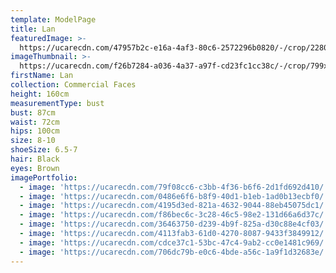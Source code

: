 ```yaml
---
template: ModelPage
title: Lan
featuredImage: >-
  https://ucarecdn.com/47957b2c-e16a-4af3-80c6-2572296b0820/-/crop/2280x1217/0,52/-/preview/
imageThumbnail: >-
  https://ucarecdn.com/f26b7284-a036-4a37-a97f-cd23fc1cc38c/-/crop/799x1116/437,164/-/preview/
firstName: Lan
collection: Commercial Faces
height: 160cm
measurementType: bust
bust: 87cm
waist: 72cm
hips: 100cm
size: 8-10
shoeSize: 6.5-7
hair: Black
eyes: Brown
imagePortfolio:
  - image: 'https://ucarecdn.com/79f08cc6-c3bb-4f36-b6f6-2d1fd692d410/'
  - image: 'https://ucarecdn.com/0486e6f6-b8f9-40d1-b1eb-1ad0b13ecbf0/'
  - image: 'https://ucarecdn.com/4195d3ed-821a-4632-9044-88eb45075dc1/'
  - image: 'https://ucarecdn.com/f86bec6c-3c28-46c5-98e2-131d66a6d37c/'
  - image: 'https://ucarecdn.com/36463750-d239-4b9f-825a-d30c88e4cf03/'
  - image: 'https://ucarecdn.com/4113fab3-61d0-4270-8087-9433f3849912/'
  - image: 'https://ucarecdn.com/cdce37c1-53bc-47c4-9ab2-cc0e1481c969/'
  - image: 'https://ucarecdn.com/706dc79b-e0c6-4bde-a56c-1a9f1d32683e/'
---
```


